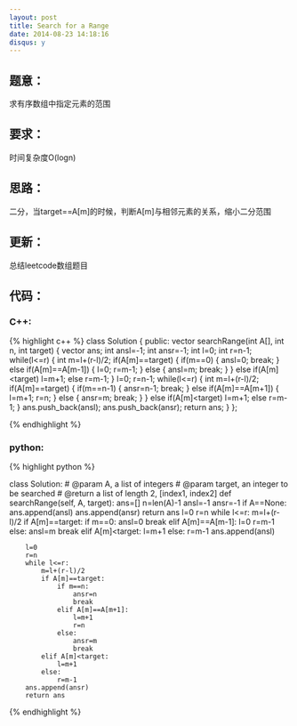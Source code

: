```yaml
---
layout: post
title: Search for a Range
date: 2014-08-23 14:18:16
disqus: y
---
```


## 题意：
求有序数组中指定元素的范围

## 要求：
时间复杂度O(logn)

## 思路：
二分，当target==A[m]的时候，判断A[m]与相邻元素的关系，缩小二分范围

## 更新：
总结leetcode数组题目

## 代码：

### C++:

{% highlight c++ %}
class Solution {
public:
    vector<int> searchRange(int A[], int n, int target) {
        vector<int> ans;
        int ansl=-1;
        int ansr=-1;
        int l=0;
        int r=n-1;
        while(l<=r)
        {
            int m=l+(r-l)/2;
            if(A[m]==target)
            {
                if(m==0)
                {
                    ansl=0;
                    break;
                }
                else if(A[m]==A[m-1])
                {
                    l=0;
                    r=m-1;
                }
                else
                {
                    ansl=m;
                    break;
                }
            }
            else if(A[m]<target)
                l=m+1;
            else
                r=m-1;
        }
        l=0;
        r=n-1;
        while(l<=r)
        {
            int m=l+(r-l)/2;
            if(A[m]==target)
            {
                if(m==n-1)
                {
                    ansr=n-1;
                    break;
                }
                else if(A[m]==A[m+1])
                {
                    l=m+1;
                    r=n;
                }
                else
                {
                    ansr=m;
                    break;
                }
            }
            else if(A[m]<target)
                l=m+1;
            else
                r=m-1;
        }
        ans.push_back(ansl);
        ans.push_back(ansr);
        return ans;
    }
};


 {% endhighlight %}
### python:

{% highlight python %}

class Solution:
    # @param A, a list of integers
    # @param target, an integer to be searched
    # @return a list of length 2, [index1, index2]
    def searchRange(self, A, target):
        ans=[]
        n=len(A)-1
        ansl=-1
        ansr=-1
        if A==None:
            ans.append(ansl)
            ans.append(ansr)
            return ans
        l=0
        r=n
        while l<=r:
            m=l+(r-l)/2
            if A[m]==target:
                if m==0:
                    ansl=0
                    break
                elif A[m]==A[m-1]:
                    l=0
                    r=m-1
                else:
                    ansl=m
                    break
            elif A[m]<target:
                l=m+1
            else:
                r=m-1
        ans.append(ansl)
        
        l=0
        r=n
        while l<=r:
            m=l+(r-l)/2
            if A[m]==target:
                if m==n:
                    ansr=n
                    break
                elif A[m]==A[m+1]:
                    l=m+1
                    r=n
                else:
                    ansr=m
                    break
            elif A[m]<target:
                l=m+1
            else:
                r=m-1
        ans.append(ansr)
        return ans
 {% endhighlight %}

